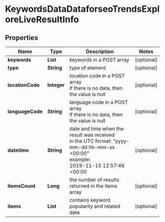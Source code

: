 # KeywordsDataDataforseoTrendsExploreLiveResultInfo


## Properties

| Name | Type | Description | Notes |
|------------ | ------------- | ------------- | -------------|
**keywords** | **List<String>** | keywords in a POST array |[optional]|
**type** | **String** | type of element |[optional]|
**locationCode** | **Integer** | location code in a POST array<br>if there is no data, then the value is null |[optional]|
**languageCode** | **String** | language code in a POST array<br>if there is no data, then the value is null |[optional]|
**datetime** | **String** | date and time when the result was received<br>in the UTC format: “yyyy-mm-dd hh-mm-ss +00:00”<br>example:<br>2019-11-15 12:57:46 +00:00 |[optional]|
**itemsCount** | **Long** | the number of results returned in the items array |[optional]|
**items** | **List<DataforseoTrendsDataforseoTrendsGraphElementItem>** | contains keyword popularity and related data |[optional]|